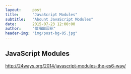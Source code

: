 ```yaml
---
layout:     post
title:      "JavaScript Modules"
subtitle:   "Abount JavaScript Modules"
date:       2015-07-23 12:00:00
author:     "暗梅幽闻花"
header-img: "img/post-bg-05.jpg"
---
```


<h2 class="section-heading">JavaScript Modules</h2>

<p><a href="http://24ways.org/2014/javascript-modules-the-es6-way/">http://24ways.org/2014/javascript-modules-the-es6-way/</a></p>
